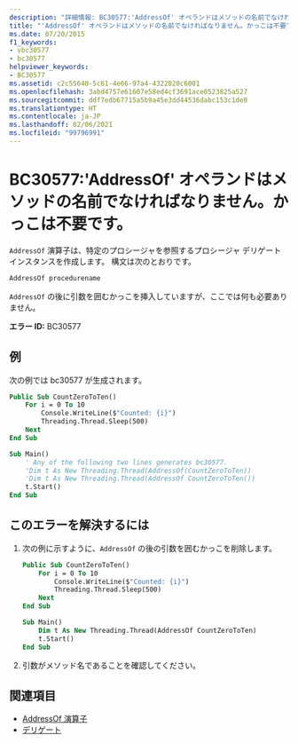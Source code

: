 ```yaml
---
description: "詳細情報: BC30577:'AddressOf' オペランドはメソッドの名前でなければなりません。かっこは不要です。"
title: "'AddressOf' オペランドはメソッドの名前でなければなりません。かっこは不要です。"
ms.date: 07/20/2015
f1_keywords:
- vbc30577
- bc30577
helpviewer_keywords:
- BC30577
ms.assetid: c2c55640-5c61-4e66-97a4-4322020c6001
ms.openlocfilehash: 3abd4757e61607e58ed4cf3691ace0523825a527
ms.sourcegitcommit: ddf7edb67715a5b9a45e3dd44536dabc153c1de0
ms.translationtype: HT
ms.contentlocale: ja-JP
ms.lasthandoff: 02/06/2021
ms.locfileid: "99796991"
---
```

# <a name="bc30577-addressof-operand-must-be-the-name-of-a-method-without-parentheses"></a>BC30577:'AddressOf' オペランドはメソッドの名前でなければなりません。かっこは不要です。

`AddressOf` 演算子は、特定のプロシージャを参照するプロシージャ デリゲート インスタンスを作成します。 構文は次のとおりです。

```vb
AddressOf procedurename
```

`AddressOf` の後に引数を囲むかっこを挿入していますが、ここでは何も必要ありません。

**エラー ID:** BC30577

## <a name="example"></a>例

次の例では bc30577 が生成されます。

```vb
Public Sub CountZeroToTen()
    For i = 0 To 10
        Console.WriteLine($"Counted: {i}")
        Threading.Thread.Sleep(500)
    Next
End Sub

Sub Main()
    ' Any of the following two lines generates bc30577.
    'Dim t As New Threading.Thread(AddressOf(CountZeroToTen))
    'Dim t As New Threading.Thread(AddressOf CountZeroToTen())
    t.Start()
End Sub
```

## <a name="to-correct-this-error"></a>このエラーを解決するには

1. 次の例に示すように、`AddressOf` の後の引数を囲むかっこを削除します。

    ```vb
    Public Sub CountZeroToTen()
        For i = 0 To 10
            Console.WriteLine($"Counted: {i}")
            Threading.Thread.Sleep(500)
        Next
    End Sub

    Sub Main()
        Dim t As New Threading.Thread(AddressOf CountZeroToTen)
        t.Start()
    End Sub
    ```

2. 引数がメソッド名であることを確認してください。

## <a name="see-also"></a>関連項目

- [AddressOf 演算子](../operators/addressof-operator.md)
- [デリゲート](../../programming-guide/language-features/delegates/index.md)
